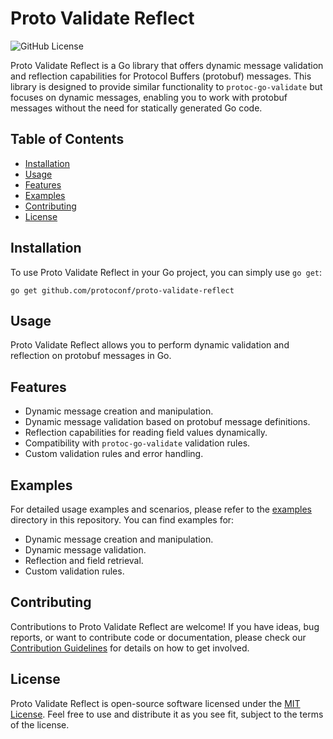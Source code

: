 # Proto Validate Reflect

![GitHub License](https://img.shields.io/github/license/protoconf/proto-validate-reflect)

Proto Validate Reflect is a Go library that offers dynamic message validation and reflection capabilities for Protocol Buffers (protobuf) messages. This library is designed to provide similar functionality to `protoc-go-validate` but focuses on dynamic messages, enabling you to work with protobuf messages without the need for statically generated Go code.

## Table of Contents

- [Installation](#installation)
- [Usage](#usage)
- [Features](#features)
- [Examples](#examples)
- [Contributing](#contributing)
- [License](#license)

## Installation

To use Proto Validate Reflect in your Go project, you can simply use `go get`:

```shell
go get github.com/protoconf/proto-validate-reflect
```

## Usage

Proto Validate Reflect allows you to perform dynamic validation and reflection on protobuf messages in Go. 

## Features

- Dynamic message creation and manipulation.
- Dynamic message validation based on protobuf message definitions.
- Reflection capabilities for reading field values dynamically.
- Compatibility with `protoc-go-validate` validation rules.
- Custom validation rules and error handling.

## Examples

For detailed usage examples and scenarios, please refer to the [examples](examples) directory in this repository. You can find examples for:

- Dynamic message creation and manipulation.
- Dynamic message validation.
- Reflection and field retrieval.
- Custom validation rules.

## Contributing

Contributions to Proto Validate Reflect are welcome! If you have ideas, bug reports, or want to contribute code or documentation, please check our [Contribution Guidelines](CONTRIBUTING.md) for details on how to get involved.

## License

Proto Validate Reflect is open-source software licensed under the [MIT License](LICENSE). Feel free to use and distribute it as you see fit, subject to the terms of the license.
